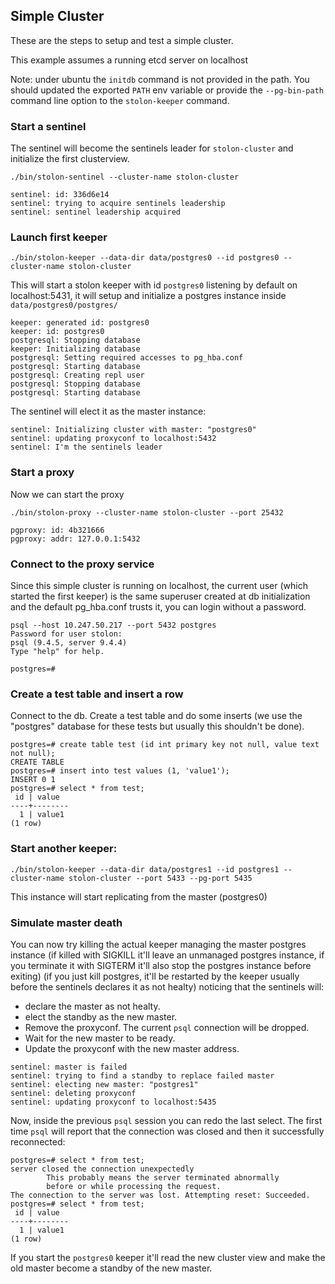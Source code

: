 ## Simple Cluster

These are the steps to setup and test a simple cluster.

This example assumes a running etcd server on localhost

Note: under ubuntu the `initdb` command is not provided in the path. You should updated the exported `PATH` env variable or provide the `--pg-bin-path` command line option to the `stolon-keeper` command.

### Start a sentinel

The sentinel will become the sentinels leader for `stolon-cluster` and initialize the first clusterview.

```
./bin/stolon-sentinel --cluster-name stolon-cluster
```

```
sentinel: id: 336d6e14
sentinel: trying to acquire sentinels leadership
sentinel: sentinel leadership acquired
```

### Launch first keeper

```
./bin/stolon-keeper --data-dir data/postgres0 --id postgres0 --cluster-name stolon-cluster
```

This will start a stolon keeper with id `postgres0` listening by default on localhost:5431, it will setup and initialize a postgres instance inside `data/postgres0/postgres/`

```
keeper: generated id: postgres0
keeper: id: postgres0
postgresql: Stopping database
keeper: Initializing database
postgresql: Setting required accesses to pg_hba.conf
postgresql: Starting database
postgresql: Creating repl user
postgresql: Stopping database
postgresql: Starting database
```

The sentinel will elect it as the master instance:

```
sentinel: Initializing cluster with master: "postgres0"
sentinel: updating proxyconf to localhost:5432
sentinel: I'm the sentinels leader
```

### Start a proxy

Now we can start the proxy

```
./bin/stolon-proxy --cluster-name stolon-cluster --port 25432
```

```
pgproxy: id: 4b321666
pgproxy: addr: 127.0.0.1:5432
```


### Connect to the proxy service

Since this simple cluster is running on localhost, the current user (which started the first keeper) is the same superuser created at db initialization and the default pg_hba.conf trusts it, you can login without a password.

```
psql --host 10.247.50.217 --port 5432 postgres
Password for user stolon:
psql (9.4.5, server 9.4.4)
Type "help" for help.

postgres=#
```

### Create a test table and insert a row

Connect to the db. Create a test table and do some inserts (we use the "postgres" database for these tests but usually this shouldn't be done).

```
postgres=# create table test (id int primary key not null, value text not null);
CREATE TABLE
postgres=# insert into test values (1, 'value1');
INSERT 0 1
postgres=# select * from test;
 id | value
----+--------
  1 | value1
(1 row)
```

### Start another keeper:

```
./bin/stolon-keeper --data-dir data/postgres1 --id postgres1 --cluster-name stolon-cluster --port 5433 --pg-port 5435
```

This instance will start replicating from the master (postgres0)

### Simulate master death

You can now try killing the actual keeper managing the master postgres instance (if killed with SIGKILL it'll leave an unmanaged postgres instance, if you terminate it with SIGTERM it'll also stop the postgres instance before exiting) (if you just kill postgres, it'll be restarted by the keeper usually before the sentinels declares it as not healty) noticing that the sentinels will:

* declare the master as not healty.
* elect the standby as the new master.
* Remove the proxyconf. The current `psql` connection will be dropped.
* Wait for the new master to be ready.
* Update the proxyconf with the new master address.


```
sentinel: master is failed
sentinel: trying to find a standby to replace failed master
sentinel: electing new master: "postgres1"
sentinel: deleting proxyconf
sentinel: updating proxyconf to localhost:5435
```

Now, inside the previous `psql` session you can redo the last select. The first time `psql` will report that the connection was closed and then it successfully reconnected:

```
postgres=# select * from test;
server closed the connection unexpectedly
        This probably means the server terminated abnormally
        before or while processing the request.
The connection to the server was lost. Attempting reset: Succeeded.
postgres=# select * from test;
 id | value
----+--------
  1 | value1
(1 row)
```

If you start the `postgres0` keeper it'll read the new cluster view and make the old master become a standby of the new master.
